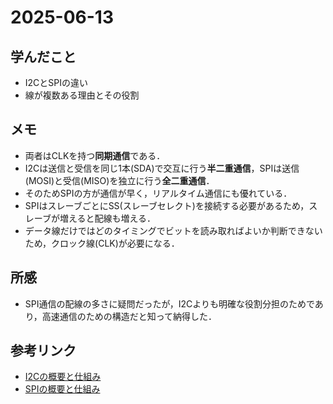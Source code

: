 # 2025-06-13

## 学んだこと
- I2CとSPIの違い
- 線が複数ある理由とその役割

## メモ
- 両者はCLKを持つ**同期通信**である．
- I2Cは送信と受信を同じ1本(SDA)で交互に行う**半二重通信**，SPIは送信(MOSI)と受信(MISO)を独立に行う**全二重通信**．
- そのためSPIの方が通信が早く，リアルタイム通信にも優れている．
- SPIはスレーブごとにSS(スレーブセレクト)を接続する必要があるため，スレーブが増えると配線も増える．
- データ線だけではどのタイミングでビットを読み取ればよいか判断できないため，クロック線(CLK)が必要になる．

## 所感
- SPI通信の配線の多さに疑問だったが，I2Cよりも明確な役割分担のためであり，高速通信のための構造だと知って納得した．

## 参考リンク
- [I2Cの概要と仕組み](https://ensatellite.com/ja/i2c/)
- [SPIの概要と仕組み](https://ensatellite.com/ja/spi/)